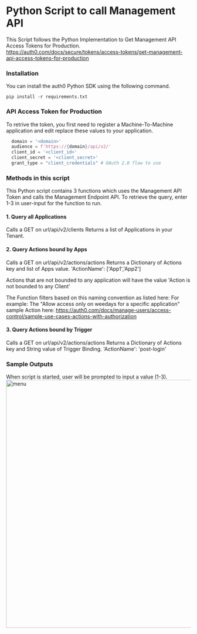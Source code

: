# Python Script to call Management API

This Script follows the Python Implementation to Get Management API Access Tokens for Production. 
https://auth0.com/docs/secure/tokens/access-tokens/get-management-api-access-tokens-for-production

### Installation
You can install the auth0 Python SDK using the following command.
```
pip install -r requirements.txt
```

### API Access Token for Production
To retrive the token, you first need to register a Machine-To-Machine application and edit replace these values to your application.
```python
  domain = '<domain>'
  audience = f'https://{domain}/api/v2/'
  client_id = '<client_id>'
  client_secret = '<client_secret>'
  grant_type = "client_credentials" # OAuth 2.0 flow to use
```

### Methods in this script
This Python script contains 3 functions which uses the Management API Token and calls the Management Endpoint API. To retrieve the query, enter 1-3 in user-input for the function to run.


#### 1. Query all Applications
Calls a GET on url/api/v2/clients
Returns a list of Applications in your Tenant.



#### 2. Query Actions bound by Apps
Calls a GET on url/api/v2/actions/actions
Returns a Dictionary of Actions key and list of Apps value.
'ActionName': ['App1','App2']

Actions that are not bounded to any application will have the value 'Action is not bounded to any Client'

The Function filters based on this naming convention as listed here:
For example: The "Allow access only on weedays for a specific application" sample Action here: 
https://auth0.com/docs/manage-users/access-control/sample-use-cases-actions-with-authorization


#### 3. Query Actions bound by Trigger
Calls a GET on url/api/v2/actions/actions
Returns a Dictionary of Actions key and String value of Trigger Binding.
'ActionName': 'post-login'


### Sample Outputs
When script is started, user will be prompted to input a value (1-3).<img width="677" alt="menu" src="https://user-images.githubusercontent.com/39029549/198880599-012615e9-eff7-4717-a64e-e790a6783584.png">

